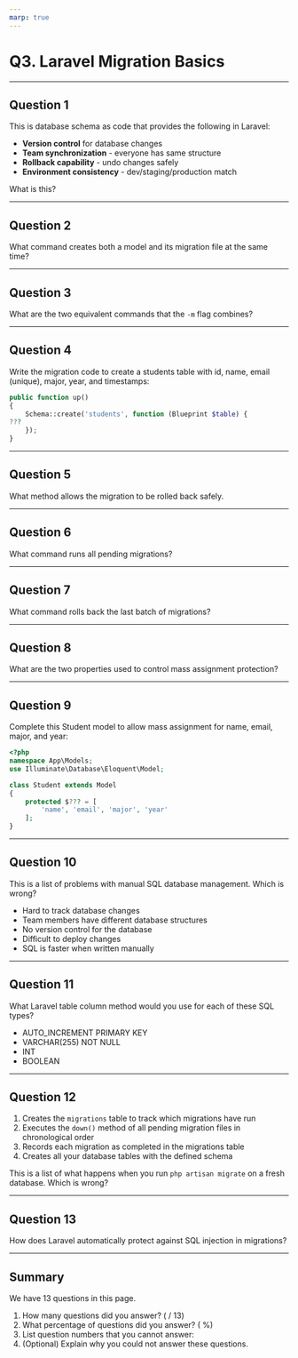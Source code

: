 ```yaml
---
marp: true
---
```


# Q3. Laravel Migration Basics

---

## Question 1

This is database schema as code that provides the following in Laravel: 

- **Version control** for database changes
- **Team synchronization** - everyone has same structure  
- **Rollback capability** - undo changes safely
- **Environment consistency** - dev/staging/production match

What is this?

---

## Question 2

What command creates both a model and its migration file at the same time?

---

## Question 3

What are the two equivalent commands that the `-m` flag combines?

---

## Question 4

Write the migration code to create a students table with id, name, email (unique), major, year, and timestamps:

```php
public function up()
{
    Schema::create('students', function (Blueprint $table) {
???
    });
}
```

---

## Question 5

What method allows the migration to be rolled back safely.

---

## Question 6

What command runs all pending migrations?

---

## Question 7

What command rolls back the last batch of migrations?

---

## Question 8

What are the two properties used to control mass assignment protection?

---

## Question 9

Complete this Student model to allow mass assignment for name, email, major, and year:

```php
<?php
namespace App\Models;
use Illuminate\Database\Eloquent\Model;

class Student extends Model
{
    protected $??? = [
        'name', 'email', 'major', 'year'
    ];
}
```

---

## Question 10

This is a list of problems with manual SQL database management. Which is wrong?

- Hard to track database changes
- Team members have different database structures  
- No version control for the database
- Difficult to deploy changes
- SQL is faster when written manually

---

## Question 11

What Laravel table column method would you use for each of these SQL types?

- AUTO_INCREMENT PRIMARY KEY
- VARCHAR(255) NOT NULL
- INT
- BOOLEAN

---

## Question 12

1. Creates the `migrations` table to track which migrations have run
2. Executes the `down()` method of all pending migration files in chronological order
3. Records each migration as completed in the migrations table
4. Creates all your database tables with the defined schema

This is a list of what happens when you run `php artisan migrate` on a fresh database. Which is wrong?

---

## Question 13

How does Laravel automatically protect against SQL injection in migrations?

---

## Summary

We have 13 questions in this page.

1. How many questions did you answer? ( / 13)
2. What percentage of questions did you answer? (  %)
3. List question numbers that you cannot answer:
4. (Optional) Explain why you could not answer these questions.
